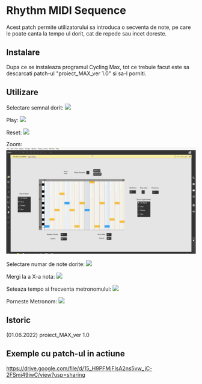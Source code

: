 # Rhythm MIDI Sequence
Acest patch permite utilizatorului sa introduca o secventa de note,
pe care le poate canta la tempo ul dorit, cat de repede sau incet doreste.

## Instalare
Dupa ce se instaleaza programul Cycling Max, tot ce trebuie facut este sa descarcati patch-ul "proiect_MAX_ver 1.0" si sa-l porniti.

## Utilizare
Selectare semnal dorit:
![](Select_signal.gif)

Play:
![](Play.gif)

Reset:
![](Reset.gif)

Zoom:
![](Zoom.gif)

Selectare numar de note dorite:
![](Number_of_Notes.gif)

Mergi la a X-a nota:
![](Go_to.gif)

Seteaza tempo si frecventa metronomului:
![](Set_Metro.gif)

Porneste Metronom:
![](Play_Metro.gif)

## Istoric

(01.06.2022) proiect_MAX_ver 1.0

## Exemple cu patch-ul in actiune

https://drive.google.com/file/d/15_H9PFMjFlsA2ns5vw_jC-2FSmj49jwC/view?usp=sharing


